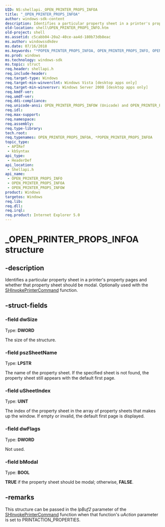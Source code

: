 ```yaml
---
UID: NS:shellapi._OPEN_PRINTER_PROPS_INFOA
title: "_OPEN_PRINTER_PROPS_INFOA"
author: windows-sdk-content
description: Identifies a particular property sheet in a printer's property pages and whether that property sheet should be modal. Optionally used with the SHInvokePrinterCommand function.
old-location: shell\OPEN_PRINTER_PROPS_INFO.htm
old-project: shell
ms.assetid: c5cabb04-20a2-40ce-aa4d-180b73db8eac
ms.author: windowssdkdev
ms.date: 07/16/2018
ms.keywords: "*POPEN_PRINTER_PROPS_INFOA, OPEN_PRINTER_PROPS_INFO, OPEN_PRINTER_PROPS_INFO structure [Windows Shell], OPEN_PRINTER_PROPS_INFOA, OPEN_PRINTER_PROPS_INFOW, POPEN_PRINTER_PROPS_INFO, POPEN_PRINTER_PROPS_INFO structure pointer [Windows Shell], _OPEN_PRINTER_PROPS_INFOA, _shell_OPEN_PRINTER_PROPS_INFO, shell.OPEN_PRINTER_PROPS_INFO, shellapi/OPEN_PRINTER_PROPS_INFO, shellapi/OPEN_PRINTER_PROPS_INFOA, shellapi/OPEN_PRINTER_PROPS_INFOW, shellapi/POPEN_PRINTER_PROPS_INFO"
ms.prod: windows
ms.technology: windows-sdk
ms.topic: struct
req.header: shellapi.h
req.include-header: 
req.target-type: Windows
req.target-min-winverclnt: Windows Vista [desktop apps only]
req.target-min-winversvr: Windows Server 2008 [desktop apps only]
req.kmdf-ver: 
req.umdf-ver: 
req.ddi-compliance: 
req.unicode-ansi: OPEN_PRINTER_PROPS_INFOW (Unicode) and OPEN_PRINTER_PROPS_INFOA (ANSI)
req.idl: 
req.max-support: 
req.namespace: 
req.assembly: 
req.type-library: 
tech.root: 
req.typenames: OPEN_PRINTER_PROPS_INFOA, *POPEN_PRINTER_PROPS_INFOA
topic_type:
 - APIRef
 - kbSyntax
api_type:
 - HeaderDef
api_location:
 - Shellapi.h
api_name:
 - OPEN_PRINTER_PROPS_INFO
 - OPEN_PRINTER_PROPS_INFOA
 - OPEN_PRINTER_PROPS_INFOW
product: Windows
targetos: Windows
req.lib: 
req.dll: 
req.irql: 
req.product: Internet Explorer 5.0
---
```


# _OPEN_PRINTER_PROPS_INFOA structure


## -description


Identifies a particular property sheet in a printer's property pages and whether that property sheet should be modal. Optionally used with the <a href="https://msdn.microsoft.com/32a5802f-cef7-4dbd-affd-82285fe97a8c">SHInvokePrinterCommand</a> function.


## -struct-fields




### -field dwSize

Type: <b>DWORD</b>

The size of the structure.


### -field pszSheetName

Type: <b>LPSTR</b>

The name of the property sheet. If the specified sheet is not found, the property sheet still appears with the default first page.


### -field uSheetIndex

Type: <b>UINT</b>

The index of the property sheet in the array of property sheets that makes up the window. If empty or invalid, the default first page is displayed.


### -field dwFlags

Type: <b>DWORD</b>

Not used.


### -field bModal

Type: <b>BOOL</b>

<b>TRUE</b> if the property sheet should be modal; otherwise, <b>FALSE</b>.


## -remarks



This structure can be passed in the <i>lpBuf2</i> parameter of the <a href="https://msdn.microsoft.com/32a5802f-cef7-4dbd-affd-82285fe97a8c">SHInvokePrinterCommand</a> function when that function's <i>uAction</i> parameter is set to PRINTACTION_PROPERTIES.



